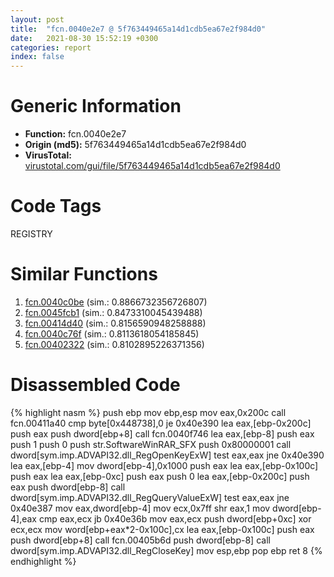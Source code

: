 ```yaml
---
layout: post
title:  "fcn.0040e2e7 @ 5f763449465a14d1cdb5ea67e2f984d0"
date:   2021-08-30 15:52:19 +0300
categories: report
index: false
---
```


# Generic Information
- **Function:** fcn.0040e2e7
- **Origin (md5):** 5f763449465a14d1cdb5ea67e2f984d0
- **VirusTotal:** [virustotal.com/gui/file/5f763449465a14d1cdb5ea67e2f984d0][virustotal_ref]

# Code Tags
<span class="tag" id="REGISTRY">REGISTRY</span>


# Similar Functions

1. [fcn.0040c0be][similar_1_ref] (sim.: 0.8866732356726807)
2. [fcn.0045fcb1][similar_2_ref] (sim.: 0.8473310045439488)
3. [fcn.00414d40][similar_3_ref] (sim.: 0.8156590948258888)
4. [fcn.0040c76f][similar_4_ref] (sim.: 0.8113618054185845)
5. [fcn.00402322][similar_5_ref] (sim.: 0.8102895226371356)


# Disassembled Code

{% highlight nasm %}
push ebp
mov ebp,esp
mov eax,0x200c
call fcn.00411a40
cmp byte[0x448738],0
je 0x40e390
lea eax,[ebp-0x200c]
push eax
push dword[ebp+8]
call fcn.0040f746
lea eax,[ebp-8]
push eax
push 1
push 0
push str.SoftwareWinRAR_SFX
push 0x80000001
call dword[sym.imp.ADVAPI32.dll_RegOpenKeyExW]
test eax,eax
jne 0x40e390
lea eax,[ebp-4]
mov dword[ebp-4],0x1000
push eax
lea eax,[ebp-0x100c]
push eax
lea eax,[ebp-0xc]
push eax
push 0
lea eax,[ebp-0x200c]
push eax
push dword[ebp-8]
call dword[sym.imp.ADVAPI32.dll_RegQueryValueExW]
test eax,eax
jne 0x40e387
mov eax,dword[ebp-4]
mov ecx,0x7ff
shr eax,1
mov dword[ebp-4],eax
cmp eax,ecx
jb 0x40e36b
mov eax,ecx
push dword[ebp+0xc]
xor ecx,ecx
mov word[ebp+eax*2-0x100c],cx
lea eax,[ebp-0x100c]
push eax
push dword[ebp+8]
call fcn.00405b6d
push dword[ebp-8]
call dword[sym.imp.ADVAPI32.dll_RegCloseKey]
mov esp,ebp
pop ebp
ret 8
{% endhighlight %}


[similar_1_ref]: /report/fcn.0040c0be@4c2db4ba96e80258daff665d7d7a016a
[similar_2_ref]: /report/fcn.0045fcb1@d96761eb00d2d97e2b6f5ffffed0b46a
[similar_3_ref]: /report/fcn.00414d40@d32515577b2cd57bf3dd6c5e3c37e219
[similar_4_ref]: /report/fcn.0040c76f@4c2db4ba96e80258daff665d7d7a016a
[similar_5_ref]: /report/fcn.00402322@5f763449465a14d1cdb5ea67e2f984d0
[virustotal_ref]: https://www.virustotal.com/gui/file/5f763449465a14d1cdb5ea67e2f984d0